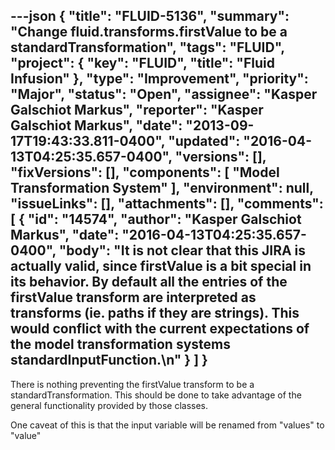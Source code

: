 ---json
{
  "title": "FLUID-5136",
  "summary": "Change fluid.transforms.firstValue to be a standardTransformation",
  "tags": "FLUID",
  "project": {
    "key": "FLUID",
    "title": "Fluid Infusion"
  },
  "type": "Improvement",
  "priority": "Major",
  "status": "Open",
  "assignee": "Kasper Galschiot Markus",
  "reporter": "Kasper Galschiot Markus",
  "date": "2013-09-17T19:43:33.811-0400",
  "updated": "2016-04-13T04:25:35.657-0400",
  "versions": [],
  "fixVersions": [],
  "components": [
    "Model Transformation System"
  ],
  "environment": null,
  "issueLinks": [],
  "attachments": [],
  "comments": [
    {
      "id": "14574",
      "author": "Kasper Galschiot Markus",
      "date": "2016-04-13T04:25:35.657-0400",
      "body": "It is not clear that this JIRA is actually valid, since firstValue is a bit special in its behavior. By default all the entries of the firstValue transform are interpreted as transforms (ie. paths if they are strings). This would conflict with the current expectations of the model transformation systems standardInputFunction.\n"
    }
  ]
}
---
There is nothing preventing the firstValue transform to be a standardTransformation. This should be done to take advantage of the general functionality provided by those classes.

One caveat of this is that the input variable will be renamed from "values" to "value"

        